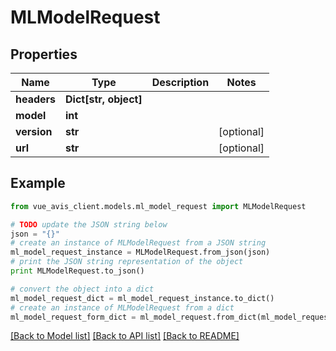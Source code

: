 # MLModelRequest


## Properties

Name | Type | Description | Notes
------------ | ------------- | ------------- | -------------
**headers** | **Dict[str, object]** |  |
**model** | **int** |  |
**version** | **str** |  | [optional]
**url** | **str** |  | [optional]

## Example

```python
from vue_avis_client.models.ml_model_request import MLModelRequest

# TODO update the JSON string below
json = "{}"
# create an instance of MLModelRequest from a JSON string
ml_model_request_instance = MLModelRequest.from_json(json)
# print the JSON string representation of the object
print MLModelRequest.to_json()

# convert the object into a dict
ml_model_request_dict = ml_model_request_instance.to_dict()
# create an instance of MLModelRequest from a dict
ml_model_request_form_dict = ml_model_request.from_dict(ml_model_request_dict)
```
[[Back to Model list]](..#documentation-for-models) [[Back to API list]](..#documentation-for-api-endpoints) [[Back to README]](..)

